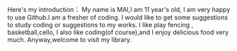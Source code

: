 Here's my introduction：
My name is MAI,I am 11 year's old, I am very happy to use Github.I am a fresher of coding.
I would like to get some suggestions to study coding or suggestions to my works.
I like play fencing , basketball,cello, I also like coding(of course),and I enjoy delicious food very much.
Anyway,welcome to visit my library.
